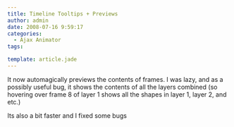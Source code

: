 ```yaml
---
title: Timeline Tooltips + Previews
author: admin
date: 2008-07-16 9:59:17
categories:
  - Ajax Animator
tags: 

template: article.jade
---
```


It now automagically previews the contents of frames. I was lazy, and as a possibly useful bug, it shows the contents of all the layers combined (so hovering over frame 8 of layer 1 shows all the shapes in layer 1, layer 2, and etc.)

Its also a bit faster and I fixed some bugs
